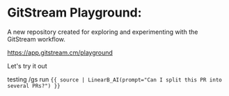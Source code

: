 # GitStream Playground:

A new repository created for exploring and experimenting with the GitStream workflow.

https://app.gitstream.cm/playground

Let's try it out  

testing /gs run `{{ source | LinearB_AI(prompt="Can I split this PR into several PRs?") }}`
